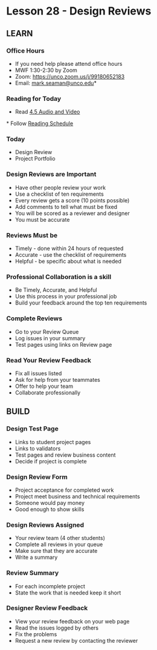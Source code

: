 # Lesson 28 - Design Reviews

## LEARN

### Office Hours
* If you need help please attend office hours
* MWF  1:30-2:30 by Zoom
* Zoom:  https://unco.zoom.us/j/99180652183
* Email: mark.seaman@unco.edu*   


### Reading for Today  
* Read <a target="_blank" 
href="https://learn.zybooks.com/zybook/UNCOBACS200SeamanFall2021/chapter/4/section/5">
4.5 Audio and Video
</a>
* Follow <a target="_blank" href="/course/bacs200/docs/ZybooksReading">Reading Schedule</a>


### Today
* Design Review
* Project Portfolio


### Design Reviews are Important
* Have other people review your work
* Use a checklist of ten requirements
* Every review gets a score (10 points possible)
* Add comments to tell what must be fixed
* You will be scored as a reviewer and designer
* You must be accurate


### Reviews Must be
* Timely - done within 24 hours of requested
* Accurate - use the checklist of requirements
* Helpful - be specific about what is needed


### Professional Collaboration is a skill
* Be Timely, Accurate, and Helpful
* Use this process in your professional job
* Build your feedback around the top ten requirements

### Complete Reviews
* Go to your Review Queue
* Log issues in your summary
* Test pages using links on Review page

### Read Your Review Feedback
* Fix all issues listed
* Ask for help from your teammates
* Offer to help your team
* Collaborate professionally


## BUILD

### Design Test Page
* Links to student project pages
* Links to validators
* Test pages and review business content
* Decide if project is complete


### Design Review Form
* Project acceptance for completed work
* Project meet business and technical requirements
* Someone would pay money
* Good enough to show skills


### Design Reviews Assigned
* Your review team (4 other students)
* Complete all reviews in your queue
* Make sure that they are accurate
* Write a summary


### Review Summary
* For each incomplete project
* State the work that is needed keep it short


### Designer Review Feedback

* View your review feedback on your web page
* Read the issues logged by others
* Fix the problems
* Request a new review by contacting the reviewer

